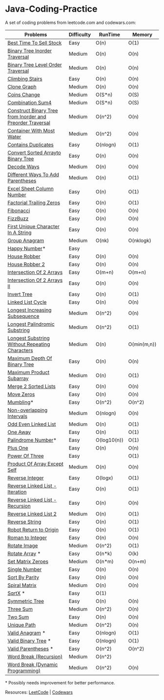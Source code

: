 # Java-Coding-Practice

A set of coding problems from leetcode.com and codewars.com:

 | Problems                                                               | Difficulty | RunTime | Memory |
 | ---------------------------------------------------------              | ---------- | ------- | ------ |
 | [Best Time To Sell Stock](/src/BestTimeToBuyAndSellStock.java/)        |  Easy      |  O(n)   |  O(1)  |
 | [Binary Tree Inorder Traversal](/src/BinaryTreeInorderTraversal.java/) |  Medium    |  O(n)   |  O(n)  |
 | [Binary Tree Level Order Traversal](/src/BinaryTreeLevelOrderTraversal.java/)|  Medium   |  O(n)   |  O(n)  |
 | [Climbing Stairs](/src/ClimbingStairs.java/)                           |  Easy      |  O(n)   |  O(n)  |
 | [Clone Graph](/src/CloneGraph.java/)                                   |  Medium   |  O(n)   |  O(n)  |
 | [Coins Change](/src/CoinChange.java)                        			  |  Medium   |  O(S*n)   |  O(S)  |
 | [Combination Sum4 ](/src/CombinationSum4.java)                         |  Medium   |  O(S*n)   |  O(S)  |
 | [Construct Binary Tree from Inorder and Preorder Traversal](/src/ConstructBinaryTreeFromInorderAndPreorderTraversal.java/)|Medium|O(n^2)|O(n)  |
 | [Container With Most Water](/src/ContainerWithMostWater.java/)         |  Medium    | O(n^2)  |  O(n)  |
 | [Contains Duplicates](/src/ContainsDuplicate.java/)                    |  Easy      | O(nlogn)|  O(1)  |
 | [Convert Sorted Arrayto Binary Tree](/src/ConvertSortedArraytoBinaryTree.java)  |  Easy    | O(n)   |  O(n)  |
 | [Decode Ways](/src/DecodeWays.java)                         			  |  Medium    | O(n)   |  O(n)  |
 | [Different Ways To Add Parentheses](/src/DifferentWaysToAddParentheses.java/)|  Medium     | O(n)|  O(1)  |
 | [Excel Sheet Column Number](/src/ExcelSheetColumnNumber.java/)         |  Easy      |  O(n)   |  O(1)  |
 | [Factorial Trailing Zeros](/src/FactorialTrailingZeroes.java/)         |  Easy      |  O(n)   |  O(1)  |
 | [Fibonacci](/src/fibonacci/)                                           |  Easy      |  O(n)   |  O(n)  |
 | [FizzBuzz](/src/FizzBuzz.java/)                                        |  Easy      |  O(n)   |  O(n)  |
 | [First Unique Character In A String](/src/FirstUniqueCharacterInaAString.java/)|  Easy      |  O(n)   |  O(n)  |
 | [Group Anagram](/src/GroupAnagrams.java/)                              |  Medium    |  O(nk)  |O(nklogk)|
 | [Happy Number](/src/HappyNumber.java/)*                                |  Easy      |         |        |
 | [House Robber](/src/HouseRobber.java/)                                 |  Easy      |  O(n)   |  O(n)  |
 | [House Robber 2](/src/HouseRobber.java/)                                 |  Easy      |  O(n)   |  O(n)  |
 | [Intersection Of 2 Arrays](/src/IntersectionOfTwoArrays.java/)         |  Easy      | O(m+n)  | O(m+n) |
 | [Intersection Of 2 Arrays II](/src/IntersectionOfTwoArrays2.java/)     |  Easy      | O(n)    | O(n) | 
 | [Invert Tree](/src/InvertTree.java)                                    |  Easy      | O(n)    | O(1)   |
 | [Linked List Cycle](/src/LinkedListCycle.java/)                        |  Easy      |  O(n)   |  O(n)  |
 | [Longest Increasing Subsequence](/src/LongestIncreasingSubsequence.java/)|  Medium    |  O(n^2) |  O(n)  |
 | [Longest Palindromic Substring](/src/LongestPalindromicSubstring.java/)|  Medium    |  O(n^2) |  O(1)  |
 | [Longest Substring Without Repeating Characters](/src/LongestSubstringWithoutRepeatingCharacter.java/)|  Medium    |  O(n) |  O(min(m,n))  |
 | [Maximum Depth Of Binary Tree](/src/MaximumDepthOfBinaryTree.java/)    |  Easy      |  O(n)   |  O(n)  |
 | [Maximum Product Subarray](/src/MaximumProductSubarray.java/)          |  Medium    |  O(n)   |  O(1)  |
 | [Merge 2 Sorted Lists](/src/mergetwosortedlists/)                      |  Easy      |  O(n)   |  O(n)  |
 | [Move Zeros](/src/MoveZero.java/)                                      |  Easy      |  O(n)   |  O(n)  |    
 | [Mumbling](/src/mumbling/)*                                            |  Easy      |  O(n^2) |  O(n^2)|
 | [Non-overlapping Intervals](/src/NonOverlappingIntervals.java/)        |  Medium    |O(nlogn) |  O(n)  |
 | [Odd Even Linked List](/src/OddEvenLinkedList.java/)                   |  Medium    |  O(n)   |  O(1)  |
 | [One Away](/src/oneaway/)                                              |  Easy      |  O(n)   |  O(1)  |
 | [Palindrome Number](/src/PalindromeNumber.java/)*                      |  Easy      |O(log10(n))| O(1) |
 | [Plus One](/src/PlusOne.java/)                                         |  Easy      |  O(n)   |  O(n)  |
 | [Power Of Three](/src/PowerOfThree.java/)                              |  Easy      |         |  O(1)  |
 | [Product Of Array Except Self](/src/ProductOfArrayExceptSelf.java/)    |  Medium    |  O(n)   |  O(n)  |
 | [Reverse Integer](/src/ReverseInteger.java/)                           |  Easy      | O(logx) |  O(1)  |
 | [Reverse Linked List - Iteration](/src/reverselinkedlist/IterationWay.java)|  Easy      |  O(n)   |  O(1)  |
 | [Reverse Linked List - Recursion](/src/reverselinkedlist/RecursionWay.java)|  Easy      |  O(n)   |  O(n)  |
 | [Reverse Linked List 2](/src/ReverseLinkedList2.java/)                 |  Medium    |  O(n)   |  O(1)  |
 | [Reverse String](/src/ReverseString.java)                              |  Easy      |  O(n)   |  O(1)  |
 | [Robot Return to Origin](/src/RobotReturnToOrigin.java/)               |  Easy      |  O(n)   |  O(1)  |
 | [Roman to Integer](/src/RomanToInteger.java/)                          |  Easy      |  O(n)   |  O(n)  |
 | [Rotate Image](/src/RotateImage.java/)                                 |  Medium    | O(n^2)  |  O(1)  |
 | [Rotate Array](/src/rotatearray/) *                                    |  Easy      |  O(n*k) |  O(k)  | 
 | [Set Matrix Zeroes](/src/SetMatrixZeroes.java/)         				  |  Medium    |  O(n*m) |  O(n+m)|
 | [Single Number](/src/SingleNumber.java/)                               |  Easy      |  O(n)   |  O(n)  |
 | [Sort By Parity](/src/SortArrayByParity.java/)                         |  Easy      |  O(n)   |  O(n)  |
 | [Spiral Matrix](/src/SpiralMatrix.java/)                         	  |  Medium    |  O(n)   |  O(n)  | 
 | [SqrtX](/src/SqrtX.java/) *                                            |  Easy      |  O(1)   |        |
 | [Symmetric Tree](/src/SymmetricTree.java/)                             |  Easy      |  O(n)   |  O(n)  |         
 | [Three Sum](/src/ThreeSum.java/)                                       |  Medium    |  O(n^2)   |  O(n)  |
 | [Two Sum](/src/TwoSum.java/)                                           |  Easy      |  O(n)   |  O(n)  |
 | [Unique Path](/src/UniquePath.java/)                                   |  Medium    |  O(n^2) |  O(n)  |
 | [Valid Anagram](/src/ValidAnagram.java/) *                             |  Easy      | O(nlogn)|  O(1)  |
 | [Valid Binary Tree](/src/ValidBinaryTree.java/) *                      |  Easy      | O(nlogn)|  O(1)  |
 | [Valid Parentheses](/src/validparentheses/) *                          |  Easy      | O(n^2)  | O(n^2) |
 | [Word Break (Recursion)](/src/wordBreak1/)                             |  Medium    | O(n^2)  |    |
 | [Word Break (Dynamic Programming)](/src/WordBreak_DP.java/)            |  Medium    |   O(n^2)| O(n)|
 
 \* Possibly needs improvement for better performance.
 
Resources:
[LeetCode](https://leetcode.com) |
[Codewars](https://www.codewars.com)



